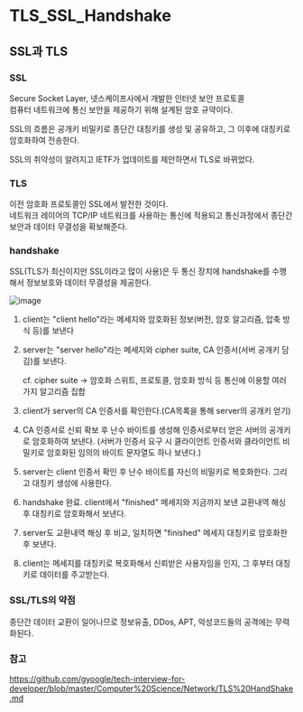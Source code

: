 # TLS_SSL_Handshake

## SSL과 TLS
### SSL
Secure Socket Layer, 넷스케이프사에서 개발한 인터넷 보안 프로토콜
<br>
컴퓨터 네트워크에 통신 보안을 제공하기 위해 설계된 암호 규약이다.

SSL의 흐름은 공개키 비밀키로 종단간 대칭키를 생성 및 공유하고, 그 이후에 대칭키로 암호화하여 전송한다. 


SSL의 취약성이 알려지고 IETF가 업데이트를 제안하면서 TLS로 바뀌었다.

### TLS
이전 암호화 프로토콜인 SSL에서 발전한 것이다.
<br>네트워크 레이어의 TCP/IP 네트워크를 사용하는 통신에 적용되고 통신과정에서 종단간 보안과 데이터 무결성을 확보해준다.


### handshake
SSL(TLS가 최신이지만 SSL이라고 많이 사용)은 두 통신 장치에 handshake를 수행해서 정보보호와 데이터 무결성을 제공한다.


![image](https://user-images.githubusercontent.com/69182630/233798028-d39610cb-dca1-41e7-83cf-88f205b8866f.png)


1. client는 "client hello"라는 메세지와 암호화된 정보(버전, 암호 알고리즘, 압축 방식 등)를 보낸다


2. server는 "server hello"라는 메세지와 cipher suite, CA 인증서(서버 공개키 담김)를 보낸다.
   
   cf. cipher suite -> 암호화 스위트, 프로토콜, 암호화 방식 등 통신에 이용할 여러가지 알고리즘 집합


3. client가 server의 CA 인증서를 확인한다.(CA목록을 통해 server의 공개키 얻기)


4. CA 인증서로 신뢰 확보 후 난수 바이트를 생성해 인증서로부터 얻은 서버의 공개키로 암호화하여 보낸다.
   (서버가 인증서 요구 시 클라이언트 인증서와 클라이언트 비밀키로 암호화된 임의의 바이트 문자열도 하나 보낸다.)


5. server는 client 인증서 확인 후 난수 바이트를 자신의 비밀키로 복호화한다. 그리고 대칭키 생성에 사용한다.


6. handshake 완료. client에서 "finished" 메세지와 지금까지 보낸 교환내역 해싱 후 대칭키로 암호화해서 보낸다.


7. server도 교환내역 해싱 후 비교, 일치하면 "finished" 메세지 대칭키로 암호화한 후 보낸다.


8. client는 메세지를 대칭키로 복호화해서 신뢰받은 사용자임을 인지, 그 후부터 대칭키로 데이터를 주고받는다.


### SSL/TLS의 약점

종단간 데이터 교환이 일어나므로 정보유출, DDos, APT, 악성코드들의 공격에는 무력화된다.



### 참고
https://github.com/gyoogle/tech-interview-for-developer/blob/master/Computer%20Science/Network/TLS%20HandShake.md